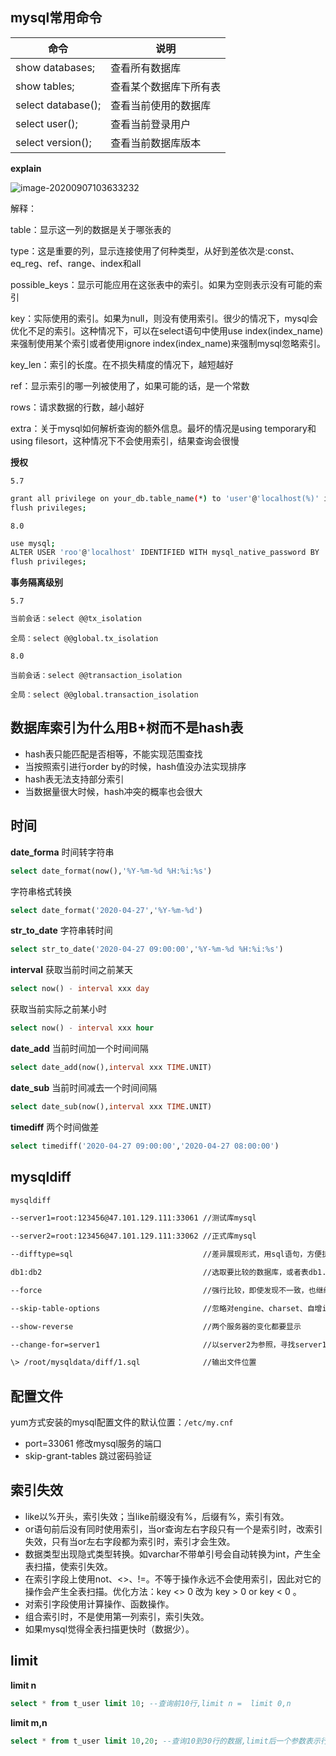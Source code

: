 ## mysql常用命令

| 命令               | 说明                   |
| ------------------ | ---------------------- |
| show databases;    | 查看所有数据库         |
| show tables;       | 查看某个数据库下所有表 |
| select database(); | 查看当前使用的数据库   |
| select user();     | 查看当前登录用户       |
| select version();  | 查看当前数据库版本     |

**explain**

![image-20200907103633232](http://cdn.chenjianyin.com/markdown/image-20200907103633232.png)

解释：

table：显示这一列的数据是关于哪张表的

type：这是重要的列，显示连接使用了何种类型，从好到差依次是:const、eq_reg、ref、range、index和all

possible_keys：显示可能应用在这张表中的索引。如果为空则表示没有可能的索引

key：实际使用的索引。如果为null，则没有使用索引。很少的情况下，mysql会优化不足的索引。这种情况下，可以在select语句中使用use index(index_name)来强制使用某个索引或者使用ignore index(index_name)来强制mysql忽略索引。

key_len：索引的长度。在不损失精度的情况下，越短越好

ref：显示索引的哪一列被使用了，如果可能的话，是一个常数

rows：请求数据的行数，越小越好

extra：关于mysql如何解析查询的额外信息。最坏的情况是using temporary和using filesort，这种情况下不会使用索引，结果查询会很慢



**授权**

`5.7`

```bash
grant all privilege on your_db.table_name(*) to 'user'@'localhost(%)' identified by 'your_password';
flush privileges;
```

`8.0`

```bash
use mysql;
ALTER USER 'roo'@'localhost' IDENTIFIED WITH mysql_native_password BY 'xxx';
flush privileges;
```



**事务隔离级别**

`5.7`

```bash
当前会话：select @@tx_isolation
```

```
全局：select @@global.tx_isolation
```

`8.0`

```
当前会话：select @@transaction_isolation
```

```
全局：select @@global.transaction_isolation
```



## 数据库索引为什么用B+树而不是hash表

+ hash表只能匹配是否相等，不能实现范围查找
+ 当按照索引进行order by的时候，hash值没办法实现排序
+ hash表无法支持部分索引
+ 当数据量很大时候，hash冲突的概率也会很大



## 时间



**date_forma**
时间转字符串

```sql
select date_format(now(),'%Y-%m-%d %H:%i:%s')
```

字符串格式转换

```sql
select date_format('2020-04-27','%Y-%m-%d')
```



**str_to_date**
字符串转时间

```sql
select str_to_date('2020-04-27 09:00:00','%Y-%m-%d %H:%i:%s')
```



**interval**
获取当前时间之前某天

```sql
select now() - interval xxx day
```

获取当前实际之前某小时


```sql
select now() - interval xxx hour
```



**date_add**
当前时间加一个时间间隔

```sql
select date_add(now(),interval xxx TIME.UNIT)
```



**date_sub**
当前时间减去一个时间间隔

```sql
select date_sub(now(),interval xxx TIME.UNIT)
```



**timediff**
两个时间做差

```sql
select timediff('2020-04-27 09:00:00','2020-04-27 08:00:00')
```



## mysqldiff

```bash
mysqldiff

--server1=root:123456@47.101.129.111:33061 //测试库mysql

--server2=root:123456@47.101.129.111:33062 //正式库mysql

--difftype=sql                             //差异展现形式，用sql语句，方便执行，也可用context在控制台显示

db1:db2                                    //选取要比较的数据库，或者表db1.table1:db2.table2

--force                                    //强行比较，即使发现不一致，也继续比较知道全部比较完成，不会在第一个不一致处停下来

--skip-table-options                       //忽略对engine、charset、自增id之类表选项的比较

--show-reverse                             //两个服务器的变化都要显示

--change-for=server1                       //以server2为参照，寻找server1的变化

\> /root/mysqldata/diff/1.sql              //输出文件位置
```



## 配置文件

yum方式安装的mysql配置文件的默认位置：`/etc/my.cnf`

+ port=33061 修改mysql服务的端口
+ skip-grant-tables 跳过密码验证



## 索引失效

+ like以%开头，索引失效；当like前缀没有%，后缀有%，索引有效。
+ or语句前后没有同时使用索引，当or查询左右字段只有一个是索引时，改索引失效，只有当or左右字段都为索引时，索引才会生效。
+ 数据类型出现隐式类型转换。如varchar不带单引号会自动转换为int，产生全表扫描，使索引失效。
+ 在索引字段上使用not、<>、!=。不等于操作永远不会使用索引，因此对它的操作会产生全表扫描。优化方法：key <> 0 改为 key > 0 or key < 0 。
+ 对索引字段使用计算操作、函数操作。
+ 组合索引时，不是使用第一列索引，索引失效。
+ 如果mysql觉得全表扫描更快时（数据少）。



## limit

**limit n**

```sql
select * from t_user limit 10; --查询前10行,limit n =  limit 0,n
```

**limit m,n**

```sql
select * from t_user limit 10,20; --查询10到30行的数据,limit后一个参数表示行数
```

